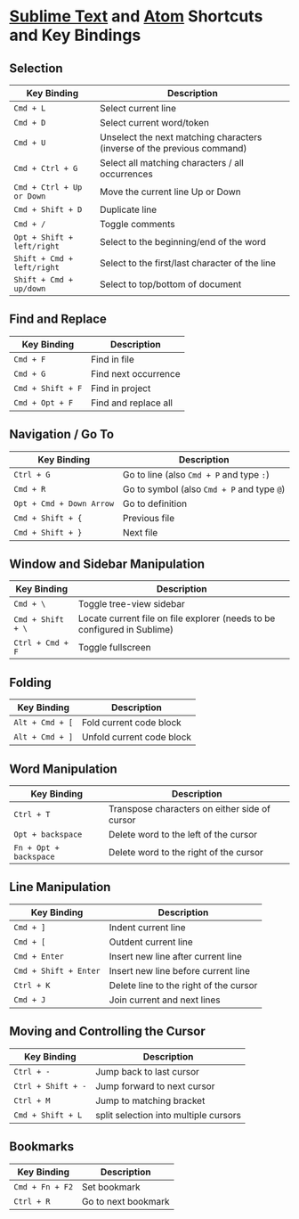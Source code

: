 # [Sublime Text](https://www.sublimetext.com/) and [Atom](https://atom.io/) Shortcuts and Key Bindings

## Selection

| Key Binding | Description |
|-------------|-------------|
| `Cmd + L` | Select current line |
| `Cmd + D` | Select current word/token |
| `Cmd + U` | Unselect the next matching characters (inverse of the previous command) |
| `Cmd + Ctrl + G` | Select all matching characters / all occurrences |
| `Cmd + Ctrl + Up or Down` | Move the current line Up or Down |
| `Cmd + Shift + D` | Duplicate line |
| `Cmd + /` | Toggle comments |
|	`Opt + Shift + left/right` | Select to the beginning/end of the word |
| `Shift + Cmd + left/right` | Select to the first/last character of the line |
|	`Shift + Cmd + up/down` | Select to top/bottom of document |

## Find and Replace

| Key Binding | Description |
|-------------|-------------|
| `Cmd + F` | Find in file |
|	`Cmd + G` | Find next occurrence |
|	`Cmd + Shift + F` | Find in project |
| `Cmd + Opt + F` | Find and replace all |

## Navigation / Go To

| Key Binding | Description |
|-------------|-------------|
| `Ctrl + G` | Go to line (also `Cmd + P` and type `:`) |
| `Cmd + R` | Go to symbol (also `Cmd + P` and type `@`) |
| `Opt + Cmd + Down Arrow` | Go to definition |
| `Cmd + Shift + {` | Previous file |
| `Cmd + Shift + }` | Next file |

## Window and Sidebar Manipulation

| Key Binding | Description |
|-------------|-------------|
|	`Cmd + \` | Toggle tree-view sidebar |
| `Cmd + Shift + \` | Locate current file on file explorer (needs to be configured in Sublime) |
| `Ctrl + Cmd + F` | Toggle fullscreen |

## Folding

| Key Binding | Description |
|-------------|-------------|
| `Alt + Cmd + [` | Fold current code block |
| `Alt + Cmd + ]` | Unfold current code block |

## Word Manipulation

| Key Binding | Description |
|-------------|-------------|
| `Ctrl + T` | Transpose characters on either side of cursor |
|	`Opt + backspace` | Delete word to the left of the cursor |
| `Fn + Opt + backspace` | Delete word to the right of the cursor |
  
## Line Manipulation

| Key Binding | Description |
|-------------|-------------|
| `Cmd + ]` | Indent current line |
| `Cmd + [` | Outdent current line |
| `Cmd + Enter` | Insert new line after current line |
|	`Cmd + Shift + Enter` | Insert new line before current line |
|	`Ctrl + K` | Delete line to the right of the cursor |
|	`Cmd + J` | Join current and next lines |

## Moving and Controlling the Cursor

| Key Binding | Description |
|-------------|-------------|
| `Ctrl + -` | Jump back to last cursor |
| `Ctrl + Shift + -` | Jump forward to next cursor |
| `Ctrl + M` | Jump to matching bracket |
| `Cmd + Shift + L` | split selection into multiple cursors |

## Bookmarks

| Key Binding | Description |
|-------------|-------------|
| `Cmd + Fn + F2` | Set bookmark |
| `Ctrl + R` | Go to next bookmark |
